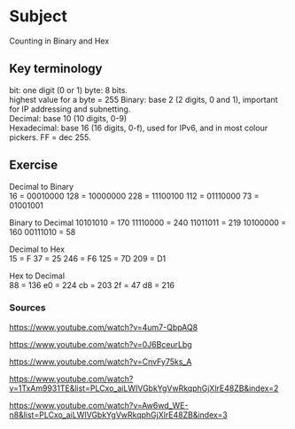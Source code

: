 # Subject
Counting in Binary and Hex

## Key terminology
bit: one digit (0 or 1) 
byte: 8 bits.  
highest value for a byte = 255
Binary: base 2 (2 digits, 0 and 1), important for IP addressing and subnetting.  
Decimal: base 10 (10 digits, 0-9)  
Hexadecimal: base 16 (16 digits, 0-f), used for IPv6, and in most colour pickers. FF = dec 255.  

## Exercise  
Decimal to Binary  
16 = 00010000
128 = 10000000
228 = 11100100
112 = 01110000
73 = 01001001  

Binary to Decimal
10101010 = 170 
11110000 = 240
11011011 = 219
10100000 = 160
00111010 = 58  

Decimal to Hex  
15 = F 
37 = 25
246 = F6
125 = 7D
209 = D1

Hex to Decimal  
88 = 136
e0 = 224
cb = 203 
2f = 47
d8 = 216

### Sources
https://www.youtube.com/watch?v=4um7-QbpAQ8  

https://www.youtube.com/watch?v=0J6BceurLbg  

https://www.youtube.com/watch?v=CnvFy75ks_A  

https://www.youtube.com/watch?v=1TxAm9931TE&list=PLCxo_aiLWIVGbkYgVwRkqphGjXlrE48ZB&index=2  

https://www.youtube.com/watch?v=Aw6wd_WE-n8&list=PLCxo_aiLWIVGbkYgVwRkqphGjXlrE48ZB&index=3

